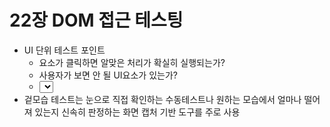 # 22장 DOM 접근 테스팅 
- UI 단위 테스트 포인트
    - 요소가 클릭하면 알맞은 처리가 확실히 실행되는가?
    - 사용자가 보면 안 될 UI요소가 있는가?
    - <select>가 원하는 데이터로 채워지는가?
- 겉모습 테스트는 눈으로 직접 확인하는 수동테스트나 원하는 모습에서 얼마나 떨어져 있는지 신속히 판정하는 화면 캡처 기반 도구를 주로 사용 
